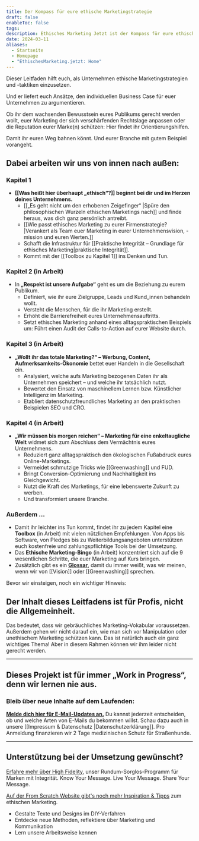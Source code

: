 ```yaml
---
title: Der Kompass für eure ethische Marketingstrategie
draft: false
enableToc: false
tags: 
description: Ethisches Marketing Jetzt ist der Kompass für eure ethische Marketingstrategie – für dich und dein Unternehmen.
date: 2024-03-11
aliases:
  - Startseite
  - Homepage
  - "EthischesMarketing.jetzt: Home"
---
```

Dieser Leitfaden hilft euch, als Unternehmen ethische Marketingstrategien und -taktiken einzusetzen. 

Und er liefert euch Ansätze, den individuellen Business Case für euer Unternehmen zu argumentieren.

Ob ihr dem wachsenden Bewusstsein eures Publikums gerecht werden wollt, euer Marketing der sich verschärfenden Rechtslage anpassen oder die Reputation eurer Marke(n) schützen: Hier findet ihr Orientierungshilfen.

Damit ihr euren Weg bahnen könnt. Und eurer Branche mit gutem Beispiel vorangeht.

## Dabei arbeiten wir uns von innen nach außen:

### Kapitel 1

- **[[Was heißt hier überhaupt „ethisch“?]] beginnt bei dir und im Herzen deines Unternehmens.** 
	- [[„Es geht nicht um den erhobenen Zeigefinger“ |Spüre den philosophischen Wurzeln ethischen Marketings nach]] und finde heraus, was dich ganz persönlich antreibt.
	- [[Wie passt ethisches Marketing zu eurer Firmenstrategie? |Verankert als Team euer Marketing in eurer Unternehmensvision, -mission und euren Werten.]] 
	- Schafft die Infrastruktur für [[Praktische Integrität – Grundlage für ethisches Marketing|praktische Integrität]].
	- Kommt mit der [[Toolbox zu Kapitel 1]] ins Denken und Tun.

### Kapitel 2 (in Arbeit)

- In **„Respekt ist unsere Aufgabe“** geht es um die Beziehung zu eurem Publikum.
	- Definiert, wie ihr eure Zielgruppe, Leads und Kund_innen behandeln wollt. 
	- Versteht die Menschen, für die ihr Marketing erstellt. 
	- Erhöht die Barrierefreiheit eures Unternehmensauftritts. 
	- Setzt ethisches Marketing anhand eines alltagspraktischen Beispiels um: Führt einen Audit der Calls-to-Action auf eurer Website durch.

### Kapitel 3 (in Arbeit)

- **„Wollt ihr das totale Marketing?“ – Werbung, Content, Aufmerksamkeits-Ökonomie** bettet euer Handeln in die Gesellschaft ein.
	- Analysiert, welche aufs Marketing bezogenen Daten ihr als Unternehmen speichert – und welche ihr tatsächlich nutzt.
	- Bewertet den Einsatz von maschinellem Lernen bzw. Künstlicher Intelligenz im Marketing. 
	- Etabliert datenschutzfreundliches Marketing an den praktischen Beispielen SEO und CRO.

### Kapitel 4 (in Arbeit)

- **„Wir müssen bis morgen reichen“ – Marketing für eine enkeltaugliche Welt** widmet sich zum Abschluss dem Vermächtnis eures Unternehmens.
	- Reduziert ganz alltagspraktisch den ökologischen Fußabdruck eures Online-Marketings. 
	- Vermeidet schmutzige Tricks wie [[Greenwashing]] und FUD.
	- Bringt Conversion-Optimierung und Nachhaltigkeit ins Gleichgewicht. 
	- Nutzt die Kraft des Marketings, für eine lebenswerte Zukunft zu werben. 
	- Und transformiert unsere Branche.

### Außerdem ...

- Damit ihr leichter ins Tun kommt, findet ihr zu jedem Kapitel eine **Toolbox** (in Arbeit) mit vielen nützlichen Empfehlungen. Von Apps bis Software, von Pledges bis zu Weiterbildungsangeboten unterstützen euch kostenfreie und zahlungspflichtige Tools bei der Umsetzung.
- Das **Ethische Marketing-Bingo** (in Arbeit) konzentriert sich auf die 9 wesentlichen Schritte, die euer Marketing auf Kurs bringen.
- Zusätzlich gibt es ein **[Glossar](https://ethischesmarketing.jetzt/Glossar/)**, damit du immer weißt, was wir meinen, wenn wir von [[Vision]] oder [[Greenwashing]] sprechen.

Bevor wir einsteigen, noch ein wichtiger Hinweis:

## Der Inhalt dieses Leitfadens ist für Profis, nicht die Allgemeinheit.

Das bedeutet, dass wir gebräuchliches Marketing-Vokabular voraussetzen. Außerdem gehen wir nicht darauf ein, wie man sich vor Manipulation oder unethischem Marketing schützen kann. Das ist natürlich auch ein ganz wichtiges Thema! Aber in diesem Rahmen können wir ihm leider nicht gerecht werden.

***

## Dieses Projekt ist für immer „Work in Progress“, denn wir lernen nie aus.

### Bleib über neue Inhalte auf dem Laufenden:

[**Melde dich hier für E-Mail-Updates an.**](https://subscribepage.io/E2vu4J) Du kannst jederzeit entscheiden, ob und welche Arten von E-Mails du bekommen willst. Schau dazu auch in unsere [[Impressum & Datenschutz |Datenschutzerklärung]].
Pro Anmeldung finanzieren wir 2 Tage medizinischen Schutz für Straßenhunde.

***
## Unterstützung bei der Umsetzung gewünscht?

[Erfahre mehr über High Fidelity](https://from-scratch.net/de/arbeite-mit-uns/high-fidelity-kommunikation-programm/), unser Rundum-Sorglos-Programm für Marken mit Integrität. Know Your Message. Live Your Message. Share Your Message.

[Auf der From Scratch Website gibt's noch mehr Inspiration & Tipps](https://from-scratch.net/de/tipps/) zum ethischen Marketing. 
- Gestalte Texte und Designs im DIY-Verfahren
- Entdecke neue Methoden, reflektiere über Marketing und Kommunikation
- Lern unsere Arbeitsweise kennen
